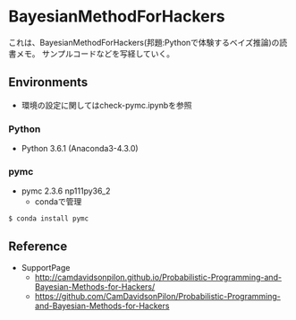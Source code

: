 # BayesianMethodForHackers

これは、BayesianMethodForHackers(邦題:Pythonで体験するベイズ推論)の読書メモ。
サンプルコードなどを写経していく。

## Environments
- 環境の設定に関してはcheck-pymc.ipynbを参照

### Python
- Python 3.6.1 (Anaconda3-4.3.0)

### pymc
- pymc 2.3.6 np111py36_2
  - condaで管理
```
$ conda install pymc
```

## Reference
- SupportPage
  - http://camdavidsonpilon.github.io/Probabilistic-Programming-and-Bayesian-Methods-for-Hackers/
  - https://github.com/CamDavidsonPilon/Probabilistic-Programming-and-Bayesian-Methods-for-Hackers
